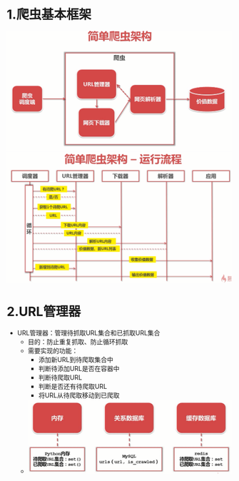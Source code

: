 # 1.爬虫基本框架
![爬虫简单框架](https://github.com/jinhaizeng/Python-study-notes/blob/master/%E5%9B%BE%E5%BA%8A/%E7%AE%80%E5%8D%95%E7%88%AC%E8%99%AB%E6%9E%B6%E6%9E%84.PNG?raw=true)
![爬虫简答框架——运行流程](https://raw.githubusercontent.com/jinhaizeng/Python-study-notes/master/%E5%9B%BE%E5%BA%8A/%E7%AE%80%E5%8D%95%E7%88%AC%E8%99%AB%E6%9E%B6%E6%9E%84-%E8%BF%90%E8%A1%8C%E6%B5%81%E7%A8%8B.PNG)
# 2.URL管理器
* URL管理器：管理待抓取URL集合和已抓取URL集合
    * 目的：防止重复抓取、防止循环抓取
    * 需要实现的功能：
        * 添加新URL到待爬取集合中
        * 判断待添加URL是否在容器中
        * 判断待爬取URL
        * 判断是否还有待爬取URL
        * 将URL从待爬取移动到已爬取
    * ![实现方式](https://github.com/jinhaizeng/Python-study-notes/blob/master/%E5%9B%BE%E5%BA%8A/URL%E5%AE%9E%E7%8E%B0%E6%96%B9%E5%BC%8F.PNG?raw=true)